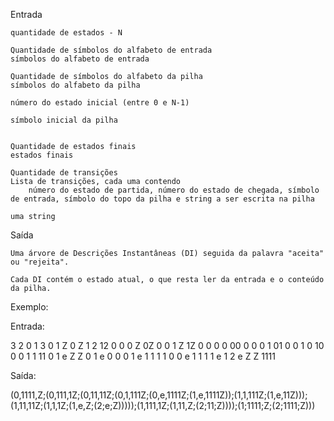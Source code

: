 Entrada

    quantidade de estados - N

    Quantidade de símbolos do alfabeto de entrada
    símbolos do alfabeto de entrada

    Quantidade de símbolos do alfabeto da pilha
    símbolos do alfabeto da pilha

    número do estado inicial (entre 0 e N-1)

    símbolo inicial da pilha


    Quantidade de estados finais
    estados finais

    Quantidade de transições
    Lista de transições, cada uma contendo
        número do estado de partida, número do estado de chegada, símbolo de entrada, símbolo do topo da pilha e string a ser escrita na pilha
        
    uma string

Saída

    Uma árvore de Descrições Instantâneas (DI) seguida da palavra "aceita" ou "rejeita".
    
    Cada DI contém o estado atual, o que resta ler da entrada e o conteúdo da pilha.


Exemplo:

Entrada:

3
2
0 1
3
0 1 Z
0
Z
1
2
12
0 0 0 Z 0Z
0 0 1 Z 1Z
0 0 0 0 00
0 0 0 1 01
0 0 1 0 10
0 0 1 1 11
0 1 e Z Z
0 1 e 0 0
0 1 e 1 1
1 1 0 0 e
1 1 1 1 e
1 2 e Z Z
1111

Saída:

(0,1111,Z;(0,111,1Z;(0,11,11Z;(0,1,111Z;(0,e,1111Z;(1,e,1111Z));(1,1,111Z;(1,e,11Z)));(1,11,11Z;(1,1,1Z;(1,e,Z;(2;e;Z)))));(1,111,1Z;(1,11,Z;(2;11;Z))));(1;1111;Z;(2;1111;Z)))
